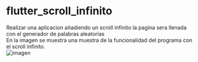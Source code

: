 # flutter_scroll_infinito

Realizar una aplicacion añadiendo un scroll infinito la pagina sera llenada con el generador de palabras aleatorias 
<br>
En la imagen se muestra una muestra de la funcionalidad del programa con el scroll infinito.
<br>
![imagen](https://user-images.githubusercontent.com/55716749/129824267-0eaf858a-3eea-4380-ba11-b45709938925.png)

